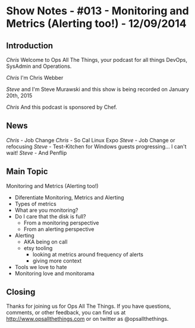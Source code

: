 Show Notes - #013 - Monitoring and Metrics (Alerting too!) - 12/09/2014
===========================

Introduction
------------
*Chris* Welcome to Ops All The Things, your podcast for all things DevOps, SysAdmin and Operations.

*Chris* I'm Chris Webber

*Steve* and I'm Steve Murawski and this show is being recorded on January 20th, 2015

*Chris* And this podcast is sponsored by Chef.

News
----
*Chris* - Job Change
*Chris* - So Cal Linux Expo
*Steve* - Job Change or refocusing
*Steve* - Test-Kitchen for Windows guests progressing... I can't wait!
*Steve* - And Penflip

Main Topic
----------
Monitoring and Metrics (Alerting too!)

- Diferentiate Monitoring, Metrics and Alerting
- Types of metrics
- What are you monitoring?
- Do I care that the disk is full?
  - From a monitoring perspective
  - From an alerting perspective
- Alerting
  - AKA being on call
  - etsy tooling
    - looking at metrics around frequency of alerts
    - giving more context
- Tools we love to hate
- Monitoring love and monitorama

Closing
-------
Thanks for joining us for Ops All The Things.  If you have questions, comments, or other feedback, you can find us at <http://www.opsallthethings.com> or on twitter as @opsallthethings.
